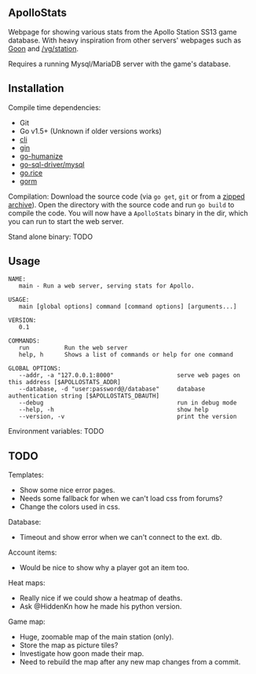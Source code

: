 ApolloStats
--------------------------------------------------------------------------------

Webpage for showing various stats from the Apollo Station SS13 game database.
With heavy inspiration from other servers' webpages such as [Goon](http://goonhub.com/) and [/vg/station](http://ss13.pomf.se/index.php/bans).

Requires a running Mysql/MariaDB server with the game's database.

Installation
--------------------------------------------------------------------------------

Compile time dependencies:

- Git
- Go v1.5+ (Unknown if older versions works)
- [cli](https://github.com/codegangsta/cli)
- [gin](https://github.com/gin-gonic/gin)
- [go-humanize](https://github.com/dustin/go-humanize)
- [go-sql-driver/mysql](https://github.com/go-sql-driver/mysql)
- [go.rice](https://github.com/GeertJohan/go.rice)
- [gorm](https://github.com/jinzhu/gorm)

Compilation:
Download the source code (via `go get`, `git` or from a [zipped archive](https://github.com/Apollo-Community/ApolloStats/archive/v0.1.zip)).
Open the directory with the source code and run `go build` to compile the code.
You will now have a `ApolloStats` binary in the dir, which you can run to start
the web server.

Stand alone binary:
TODO

Usage
--------------------------------------------------------------------------------

```
NAME:
   main - Run a web server, serving stats for Apollo.

USAGE:
   main [global options] command [command options] [arguments...]
   
VERSION:
   0.1
   
COMMANDS:
   run          Run the web server
   help, h      Shows a list of commands or help for one command
   
GLOBAL OPTIONS:
   --addr, -a "127.0.0.1:8000"                  serve web pages on this address [$APOLLOSTATS_ADDR]
   --database, -d "user:password@/database"     database authentication string [$APOLLOSTATS_DBAUTH]
   --debug                                      run in debug mode
   --help, -h                                   show help
   --version, -v                                print the version
```

Environment variables:
TODO

TODO
--------------------------------------------------------------------------------

Templates:
- Show some nice error pages.
- Needs some fallback for when we can't load css from forums?
- Change the colors used in css.

Database:
- Timeout and show error when we can't connect to the ext. db.

Account items:
- Would be nice to show why a player got an item too.

Heat maps:
- Really nice if we could show a heatmap of deaths.
- Ask @HiddenKn how he made his python version.

Game map:
- Huge, zoomable map of the main station (only).
- Store the map as picture tiles?
- Investigate how goon made their map.
- Need to rebuild the map after any new map changes from a commit.

